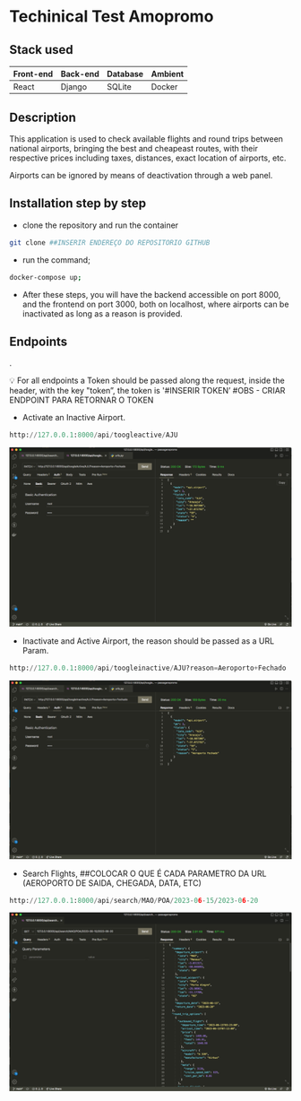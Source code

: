 # Techinical Test Amopromo

## Stack used

| Front-end | Back-end | Database | Ambient |
| --- | --- | --- | --- |
| React | Django | SQLite | Docker |

## Description

This application is used to check available flights and round trips between national airports, bringing the best and cheapeast routes, with their respective prices including taxes, distances, exact location of airports, etc. 

Airports can be ignored by means of deactivation through a web panel. 

## Installation step by step

- clone the repository and run the container

```bash
git clone ##INSERIR ENDEREÇO DO REPOSITORIO GITHUB
```

- run the command;

```bash
docker-compose up;
```

- After these steps, you will have the backend accessible on port 8000, and the frontend on port 3000, both on localhost, where airports can be inactivated as long as a reason is provided.

## Endpoints

.

<aside>
💡 For all endpoints a Token should be passed along the request, inside the header, with the key "token”, the token is '#INSERIR TOKEN’
#OBS - CRIAR ENDPOINT PARA RETORNAR O TOKEN

</aside>

- Activate an Inactive Airport.

```python
http://127.0.0.1:8000/api/toogleactive/AJU
```

![Untitled](readmeimages/Untitled.png)

- Inactivate and Active Airport, the reason should be passed as a URL Param.

```python
http://127.0.0.1:8000/api/toogleinactive/AJU?reason=Aeroporto+Fechado
```

![Untitled](readmeimages/Untitled%201.png)

- Search Flights, ##COLOCAR O QUE  É CADA PARAMETRO DA URL (AEROPORTO DE SAIDA, CHEGADA, DATA, ETC)

```python
http://127.0.0.1:8000/api/search/MAO/POA/2023-06-15/2023-06-20
```

![Untitled](readmeimages/Untitled%202.png)
